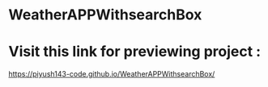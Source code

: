 # WeatherAPPWithsearchBox
# Visit this link for previewing project : 
https://piyush143-code.github.io/WeatherAPPWithsearchBox/ 
